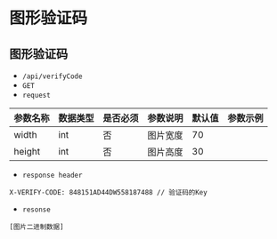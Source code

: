 # 图形验证码
## 图形验证码
- `/api/verifyCode`
- `GET`
- `request`

| 参数名称 | 数据类型 | 是否必须 |参数说明|默认值|参数示例|
| :-----| :---- | :---- | :---- | :---- | :---- |
| width | int | 否 | 图片宽度|70||
| height | int | 否 | 图片高度|30||

- `response header`
```
X-VERIFY-CODE: 848151AD44DW558187488 // 验证码的Key
```
- `resonse`
```
[图片二进制数据]
```